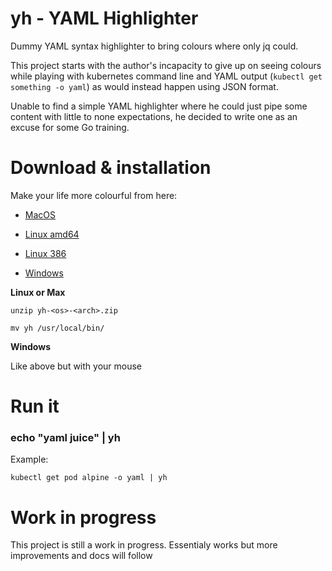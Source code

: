# yh - YAML Highlighter

Dummy YAML syntax highlighter to bring colours where only jq could.

This project starts with the author's incapacity to give up on seeing colours while playing with kubernetes command line and YAML output (`kubectl get something -o yaml`) as would instead happen using JSON format.

Unable to find a simple YAML highlighter where he could just pipe some content with little to none expectations, he decided to write one as an excuse for some Go training.

# Download & installation

Make your life more colourful from here:

- [MacOS](https://github.com/andreazorzetto/yh/releases/download/v0.1/yh-osx-amd64.zip)

- [Linux amd64](https://github.com/andreazorzetto/yh/releases/download/v0.1/yh-linux-amd64.zip)

- [Linux 386](https://github.com/andreazorzetto/yh/releases/download/v0.1/yh-linux-386.zip)

- [Windows](https://github.com/andreazorzetto/yh/releases/download/v0.1/yh-win-amd64.zip)

**Linux or Max**

`unzip yh-<os>-<arch>.zip`

`mv yh /usr/local/bin/`

**Windows**

Like above but with your mouse

# Run it

### echo "yaml juice" | yh

Example: 

`kubectl get pod alpine -o yaml | yh`

# Work in progress

This project is still a work in progress. Essentialy works but more improvements and docs will follow
